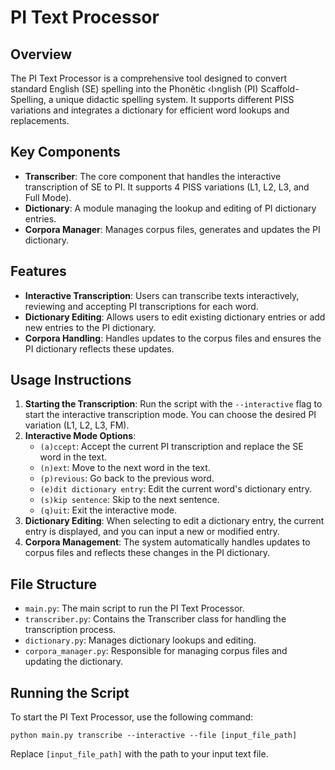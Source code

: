 # PI Text Processor

## Overview

The PI Text Processor is a comprehensive tool designed to convert standard English (SE) spelling into the Phonĕtic ‹I›nglish (PI) Scaffold-Spelling, a unique didactic spelling system. It supports different PISS variations and integrates a dictionary for efficient word lookups and replacements.

## Key Components

- **Transcriber**: The core component that handles the interactive transcription of SE to PI. It supports 4 PISS variations (L1, L2, L3, and Full Mode).
- **Dictionary**: A module managing the lookup and editing of PI dictionary entries.
- **Corpora Manager**: Manages corpus files, generates and updates the PI dictionary.

## Features

- **Interactive Transcription**: Users can transcribe texts interactively, reviewing and accepting PI transcriptions for each word.
- **Dictionary Editing**: Allows users to edit existing dictionary entries or add new entries to the PI dictionary.
- **Corpora Handling**: Handles updates to the corpus files and ensures the PI dictionary reflects these updates.

## Usage Instructions

1. **Starting the Transcription**: Run the script with the `--interactive` flag to start the interactive transcription mode. You can choose the desired PI variation (L1, L2, L3, FM).
2. **Interactive Mode Options**:
   - `(a)ccept`: Accept the current PI transcription and replace the SE word in the text.
   - `(n)ext`: Move to the next word in the text.
   - `(p)revious`: Go back to the previous word.
   - `(e)dit dictionary entry`: Edit the current word's dictionary entry.
   - `(s)kip sentence`: Skip to the next sentence.
   - `(q)uit`: Exit the interactive mode.
3. **Dictionary Editing**: When selecting to edit a dictionary entry, the current entry is displayed, and you can input a new or modified entry.
4. **Corpora Management**: The system automatically handles updates to corpus files and reflects these changes in the PI dictionary.

## File Structure

- `main.py`: The main script to run the PI Text Processor.
- `transcriber.py`: Contains the Transcriber class for handling the transcription process.
- `dictionary.py`: Manages dictionary lookups and editing.
- `corpora_manager.py`: Responsible for managing corpus files and updating the dictionary.

## Running the Script

To start the PI Text Processor, use the following command:

```
python main.py transcribe --interactive --file [input_file_path]
```

Replace `[input_file_path]` with the path to your input text file.

